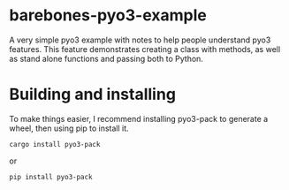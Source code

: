 # barebones-pyo3-example
A very simple pyo3 example with notes to help people understand pyo3 features. This feature demonstrates creating a class with methods, as well as stand alone functions and passing both to Python.

# Building and installing
To make things easier, I recommend installing pyo3-pack to generate a wheel, then using pip to install it. 

`cargo install pyo3-pack`

or

`pip install pyo3-pack`
